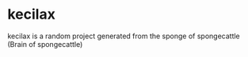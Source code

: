 # kecilax
kecilax is a random project generated from the sponge of spongecattle (Brain of spongecattle)
